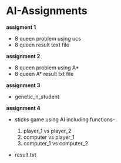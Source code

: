 # AI-Assignments
__assigment 1__
* 8 queen problem using ucs 
* 8 queen result text file

__assignment 2__
* 8 queen problem using A* 
* 8 queen A* result txt file


__assignment 3__
* genetic_n_student 


__assignment 4__

* sticks game using AI including functions-
  1. player_1 vs player_2
  2. computer vs player_1
  3. computer_1 vs computer_2
  
* result.txt
